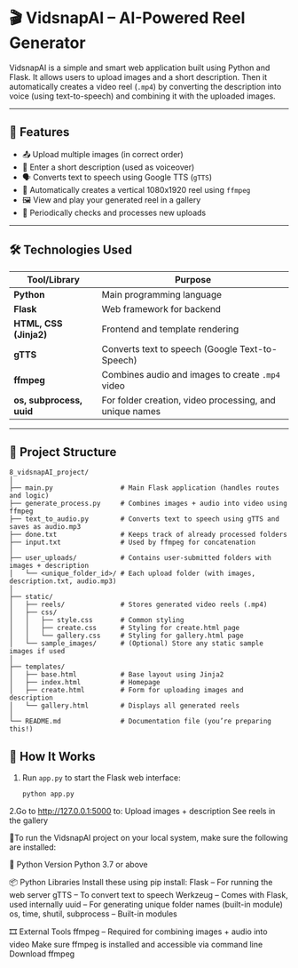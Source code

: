 # 🎬 VidsnapAI – AI-Powered Reel Generator

VidsnapAI is a simple and smart web application built using Python and Flask. It allows users to upload images and a short description. Then it automatically creates a video reel (`.mp4`) by converting the description into voice (using text-to-speech) and combining it with the uploaded images.

---

## 🚀 Features

- 📤 Upload multiple images (in correct order)
- 📝 Enter a short description (used as voiceover)
- 🗣️ Converts text to speech using Google TTS (`gTTS`)
- 🎥 Automatically creates a vertical 1080x1920 reel using `ffmpeg`
- 🖼️ View and play your generated reel in a gallery
- 🔄 Periodically checks and processes new uploads

---

## 🛠️ Technologies Used

| Tool/Library | Purpose |
|--------------|---------|
| **Python** | Main programming language |
| **Flask** | Web framework for backend |
| **HTML, CSS (Jinja2)** | Frontend and template rendering |
| **gTTS** | Converts text to speech (Google Text-to-Speech) |
| **ffmpeg** | Combines audio and images to create `.mp4` video |
| **os, subprocess, uuid** | For folder creation, video processing, and unique names |

---

## 🧱 Project Structure

```
8_vidsnapAI_project/
│
├── main.py                 # Main Flask application (handles routes and logic)
├── generate_process.py     # Combines images + audio into video using ffmpeg
├── text_to_audio.py        # Converts text to speech using gTTS and saves as audio.mp3
├── done.txt                # Keeps track of already processed folders
├── input.txt               # Used by ffmpeg for concatenation
│
├── user_uploads/           # Contains user-submitted folders with images + description
│   └── <unique_folder_id>/ # Each upload folder (with images, description.txt, audio.mp3)
│
├── static/
│   ├── reels/              # Stores generated video reels (.mp4)
│   ├── css/
│   │   ├── style.css       # Common styling
│   │   ├── create.css      # Styling for create.html page
│   │   └── gallery.css     # Styling for gallery.html page
│   └── sample_images/      # (Optional) Store any static sample images if used
│
├── templates/
│   ├── base.html           # Base layout using Jinja2
│   ├── index.html          # Homepage
│   ├── create.html         # Form for uploading images and description
│   └── gallery.html        # Displays all generated reels
│
└── README.md               # Documentation file (you’re preparing this!)

```

## 🧪 How It Works

1. Run `app.py` to start the Flask web interface:
   ```bash
   python app.py
2.Go to http://127.0.0.1:5000 to:
    Upload images + description
    See reels in the gallery

🔧To run the VidsnapAI project on your local system, make sure the following are installed:

🐍 Python Version
Python 3.7 or above

📦 Python Libraries
Install these using pip install:
Flask – For running the web server
gTTS – To convert text to speech
Werkzeug – Comes with Flask, used internally
uuid – For generating unique folder names (built-in module)
os, time, shutil, subprocess – Built-in modules

🎞️ External Tools
ffmpeg – Required for combining images + audio into video
Make sure ffmpeg is installed and accessible via command line
Download ffmpeg

